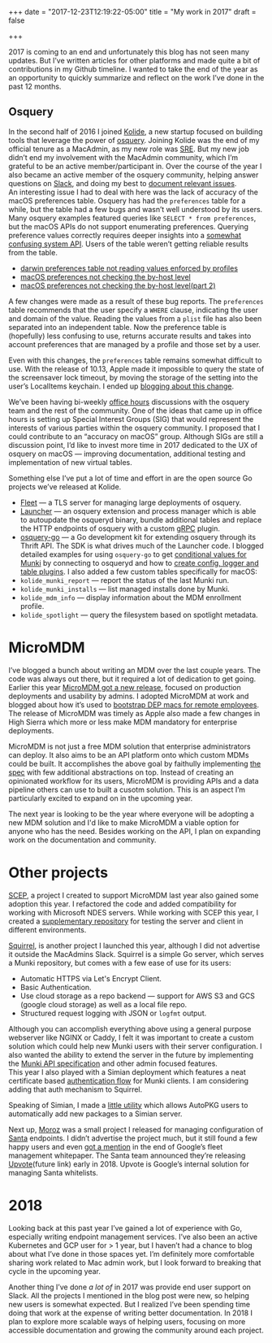 +++
date = "2017-12-23T12:19:22-05:00"
title = "My work in 2017"
draft = false

+++

2017 is coming to an end and unfortunately this blog has not seen many updates. But I’ve written articles for other platforms and made quite a bit of contributions in my Github timeline. I wanted to take the end of the year as an opportunity to quickly summarize and reflect on the work I’ve done in the past 12 months. 

<!--more-->

## Osquery 

In the second half of 2016 I joined [Kolide](https://kolide.com/), a new startup focused on building tools that leverage the power of [osquery](https://osquery.io/). Joining Kolide was the end of my official tenure as a MacAdmin, as my new role was [SRE](https://landing.google.com/sre/). But my new job didn’t end my involvement with the MacAdmin community, which I’m grateful to be an active member/participant in. Over the course of the year I also became an active member of the osquery community, helping answer questions on [Slack](https://osquery-slack.herokuapp.com/), and doing my best to [document relevant issues](https://github.com/facebook/osquery/issues?utf8=%E2%9C%93&q=author%3Agroob+).  
An interesting issue I had to deal with here was the lack of accuracy of the macOS preferences table. Osquery has had the `preferences` table for a while, but the table had a few bugs and wasn’t well understood by its users. Many osquery examples featured queries like `SELECT * from preferences`, but the macOS APIs do not support enumerating preferences. Querying preference values correctly requires deeper insights into a [somewhat confusing system API](https://developer.apple.com/library/content/documentation/CoreFoundation/Conceptual/CFPreferences/Concepts/PreferenceDomains.html#//apple_ref/doc/uid/20001168-CJBEJBHH). Users of the table weren’t getting reliable results from the table. 


- [darwin preferences table not reading values enforced by profiles](https://github.com/facebook/osquery/issues/3083)
- [macOS preferences not checking the by-host level](https://github.com/facebook/osquery/issues/3501)
- [macOS preferences not checking the by-host level(part 2)](https://github.com/facebook/osquery/issues/3942) 

A few changes were made as a result of these bug reports. 
The `preferences` table recommends that the user specify a `WHERE` clause, indicating the user and domain of the value. Reading the values from a `plist` file has also been separated into an independent table. Now the preference table is (hopefully) less confusing to use, returns accurate results and takes into account preferences that are managed by a profile and those set by a user. 

Even with this changes, the `preferences` table remains somewhat difficult to use. With the release of 10.13, Apple made it impossible to query the state of the screensaver lock timeout, by moving the storage of the setting into the user’s LocalItems keychain. I ended up [blogging about this change](https://blog.kolide.com/screensaver-security-on-macos-10-13-is-broken-a385726e2ae2).

We’ve been having  bi-weekly [office hours](https://twitter.com/osquery/status/941725274109906945) discussions with the osquery team and the rest of the community. One of the ideas that came up in office hours is setting up Special Interest Groups (SIG) that would represent the interests of various parties within the osquery community. I proposed that I could contribute to an “accuracy on macOS” group. Although SIGs are still a discussion point, I’d like to invest more time in 2017 dedicated to the UX of osquery on macOS — improving documentation, additional testing and implementation of new virtual tables. 

Something else I’ve put a lot of time and effort in are the open source Go projects we’ve released at Kolide. 

- [Fleet](https://github.com/kolide/fleet) — a TLS server for managing large deployments of osquery.  
- [Launcher](https://github.com/kolide/launcher) — an osquery extension and process manager which is able to autoupdate the osqueryd binary, bundle additional tables and replace the HTTP endpoints of osquery with a custom [gRPC](https://grpc.io/) plugin.
- [osquery-go](https://github.com/kolide/osquery-go) — a Go development kit for extending osquery through its Thrift API. The SDK is what drives much of the Launcher code. I blogged detailed examples for using `osquery-go` to get [conditional values for Munki](https://blog.kolide.com/power-up-munki-conditions-with-osquery-3de186a239d3) by connecting to osqueryd and how to [create config, logger and table plugins](https://blog.gopheracademy.com/advent-2017/osquery-sdk/). I also added a few custom tables specifically for macOS: 
- `kolide_munki_report` — report the status of the last Munki run. 
- `kolide_munki_installs` — list managed installs done by Munki. 
- `kolide_mdm_info` — display information about the MDM enrollment profile.  
- `kolide_spotlight` — query the filesystem based on spotlight metadata. 


# MicroMDM 

I’ve blogged a bunch about writing an MDM over the last couple years. The code was always out there, but it required a lot of dedication to get going. Earlier this year [MicroMDM got a new release](https://micromdm.io/), focused on production deployments and usability by admins. I adopted MicroMDM at work and blogged about how it’s used to [bootstrap DEP macs for remote employees](https://blog.kolide.com/macos-on-boarding-at-kolide-fab71345986e). 
The release of MicroMDM was timely as Apple also made a few changes in High Sierra which more or less make MDM mandatory for enterprise deployments. 

MicroMDM is not just a free MDM solution that enterprise administrators can deploy. It also aims to be an API platform onto which custom MDMs could be built. It accomplishes the above goal by faithully implementing [the spec](https://developer.apple.com/library/content/documentation/Miscellaneous/Reference/MobileDeviceManagementProtocolRef/3-MDM_Protocol/MDM_Protocol.html) with few additional abstractions on top. Instead of creating an opinionated workflow for its users, MicroMDM is providing APIs and a data pipeline others can use to built a cusotm solution. This is an aspect I’m particularly excited to expand on in the upcoming year.

The next year is looking to be the year where everyone will be adopting a new MDM solution and I'd like to make MicroMDM a viable option for anyone who has the need. Besides working on the API, I plan on expanding work on the documentation and community.


# Other projects

[SCEP](https://github.com/micromdm/scep), a project I created to support MicroMDM last year also gained some adoption this year. I refactored the code and added compatibility for working with Microsoft NDES servers. While working with SCEP this year, I created a [supplementary repository](https://github.com/groob/mac-scep-playground) for testing the server and client in different environments. 

[Squirrel](https://github.com/micromdm/squirrel), is another project I launched this year, although I did not advertise it outside the MacAdmins Slack. Squirrel is a simple Go server, which serves a Munki repository, but comes with a few ease of use for its users:


- Automatic HTTPS via Let's Encrypt Client.
- Basic Authentication.
- Use cloud storage as a repo backend — support for AWS S3 and GCS (google cloud storage) as well as a local file repo.
- Structured request logging with JSON or `logfmt` output.

Although you can accomplish everything above using a general purpose webserver like NGINX or Caddy, I felt it was important to create a custom solution which could help new Munki users with their server configuration. I also wanted the ability to extend the server in the future by implementing the [Munki API specification](https://github.com/munki/mwa2/wiki/API-notes) and other admin focused features.  
This year I also played with a Simian deployment which features a neat certificate based [authentication flow](https://github.com/groob/go-simian/blob/3f72c4acfe79a4bad12e95aec0bbd660ac983e76/simian/simian.go#L198-L200) for Munki clients. I am considering adding that auth mechanism to Squirrel.  

Speaking of Simian, I made a [little utility](https://github.com/groob/simian-import) which allows AutoPKG users to automatically add new packages to a Simian server. 

Next up, [Moroz](https://github.com/groob/moroz) was a small project I released for managing configuration of [Santa](https://github.com/google/santa#santa) endpoints. I didn’t advertise the project much, but it still found a few happy users and even [got a mention](https://services.google.com/fh/files/misc/fleet_management_at_scale_white_paper.pdf) in the end of Google’s fleet management whitepaper. 
The Santa team announced they’re releasing [Upvote](https://github.com/google/upvote)(future link) early in 2018. Upvote is Google’s internal solution for managing Santa whitelists. 


# 2018

Looking back at this past year I’ve gained a lot of experience with Go, especially writing endpoint management services. I’ve also been an active Kubernetes and GCP user for > 1 year, but I haven’t had a chance to blog about what I’ve done in those spaces yet. I’m definitely more comfortable sharing work related to Mac admin work, but I look forward to breaking that cycle in the upcoming year. 

Another thing I’ve done *a lot of* in 2017 was provide end user support on Slack. All the projects I mentioned in the blog post were new, so helping new users is somewhat expected. But I realized I’ve been spending time doing that work at the expense of writing better documentation. In 2018 I plan to explore more scalable ways of helping users, focusing on more accessible documentation and growing the community around each project. 
